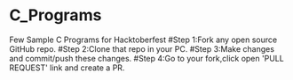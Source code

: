 # C_Programs
Few Sample C Programs for Hacktoberfest
#Step 1:Fork any open source GitHub repo.
#Step 2:Clone that repo in your PC.
#Step 3:Make changes and commit/push these changes.
#Step 4:Go to your fork,click open 'PULL REQUEST' link and create a PR.
